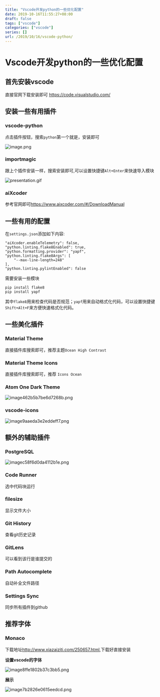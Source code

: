 ```yaml
---
title: "Vscode开发python的一些优化配置"
date: 2019-10-16T11:55:27+08:00
draft: false
tags: ["vscode"]
categories: ["vscode"]
series: []
url: /2019/10/16/vscode-python/
---
```


# Vscode开发python的一些优化配置

## 首先安装vscode

直接官网下载安装即可 <https://code.visualstudio.com/>

## 安装一些有用插件

### vscode-python

点击插件按钮，搜索`python`第一个就是，安装即可

![image.png](http://images.breakering.com:9080/images/2019/10/16/image.png)

### importmagic

跟上个插件安装一样，搜索安装即可,可以设置快捷键`Alt+Enter`来快速导入模块

![presentation.gif](http://images.breakering.com:9080/images/2019/10/16/presentation.gif)

### aiXcoder

参考官网即可<https://www.aixcoder.com/#/DownloadManual>

## 一些有用的配置

在`settings.json`添加如下内容:

```
"aiXcoder.enableTelemetry": false,
"python.linting.flake8Enabled": true,
"python.formatting.provider": "yapf",
"python.linting.flake8Args": [
    "--max-line-length=248"
],
"python.linting.pylintEnabled": false
```

需要安装一些模块

```
pip install flake8
pip install yapf
```

其中`flake8`用来检查代码是否规范；`yapf`用来自动格式化代码，可以设置快捷键`Shift+Alt+F`来方便快速格式化代码。

## 一些美化插件

### Material Theme

直接插件库搜索即可，推荐主题`Ocean High Contrast`

### Material Theme Icons

直接插件库搜索即可，推荐 `Icons Ocean`

### Atom One Dark Theme

![image462b5b7be6d7268b.png](http://images.breakering.com:9080/images/2019/10/16/image462b5b7be6d7268b.png)

### vscode-icons

![image9aaeda3e2eddeff7.png](http://images.breakering.com:9080/images/2019/10/16/image9aaeda3e2eddeff7.png)

## 额外的辅助插件

### PostgreSQL

![imagec58f6d0da4112b1e.png](http://images.breakering.com:9080/images/2019/10/16/imagec58f6d0da4112b1e.png)

### Code Runner

选中代码块运行

### filesize

显示文件大小

### Git History

查看git历史记录

### GitLens

可以看到该行是谁提交的

### Path Autocomplete

自动补全文件路径

### Settings Sync

同步所有插件到github

## 推荐字体

### Monaco

下载地址<http://www.xiazaiziti.com/250657.html>,下载好直接安装

**设置vscode的字体**

![image8ffe1802b37c3bb5.png](http://images.breakering.com:9080/images/2019/10/16/image8ffe1802b37c3bb5.png)

**展示**

![image7b2826e0615eedcd.png](http://images.breakering.com:9080/images/2019/10/16/image7b2826e0615eedcd.png)